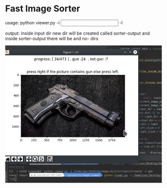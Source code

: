 # Fast Image Sorter

usage:
    python viewer.py -i <input dir > -l <label> 

output:
    inside input dir new dir will be created called sorter-output
    and inside sorter-output there will be <label> and no-<label> dirs  

    

![alt text](https://github.com/ntedgi/deep-learning-data-preparation-tools/blob/master/Fast-Image-Sorter/viewer.png)
